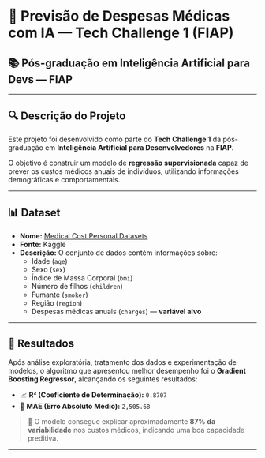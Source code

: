 # 🏥 Previsão de Despesas Médicas com IA — Tech Challenge 1 (FIAP)

## 📚 Pós-graduação em Inteligência Artificial para Devs — FIAP

---

## 🔍 Descrição do Projeto

Este projeto foi desenvolvido como parte do **Tech Challenge 1** da pós-graduação em **Inteligência Artificial para Desenvolvedores** na **FIAP**.

O objetivo é construir um modelo de **regressão supervisionada** capaz de prever os custos médicos anuais de indivíduos, utilizando informações demográficas e comportamentais.

---

## 📊 Dataset

- **Nome:** [Medical Cost Personal Datasets](https://www.kaggle.com/datasets/mirichoi0218/insurance)
- **Fonte:** Kaggle
- **Descrição:** O conjunto de dados contém informações sobre:
  - Idade (`age`)
  - Sexo (`sex`)
  - Índice de Massa Corporal (`bmi`)
  - Número de filhos (`children`)
  - Fumante (`smoker`)
  - Região (`region`)
  - Despesas médicas anuais (`charges`) — **variável alvo**

---

## 🚀 Resultados

Após análise exploratória, tratamento dos dados e experimentação de modelos, o algoritmo que apresentou melhor desempenho foi o **Gradient Boosting Regressor**, alcançando os seguintes resultados:

- 📈 **R² (Coeficiente de Determinação):** `0.8707`
- 🧮 **MAE (Erro Absoluto Médio):** `2,505.68`

> 🎯 O modelo consegue explicar aproximadamente **87% da variabilidade** nos custos médicos, indicando uma boa capacidade preditiva.

---
